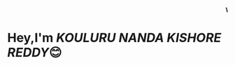<marquee><b>WELCOME TO  THIS PAGE 👋</b></marquee>
<h1>Hey,I'm  <em>KOULURU NANDA KISHORE REDDY</em>😊</h1>

